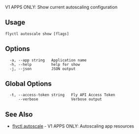 V1 APPS ONLY: Show current autoscaling configuration

## Usage
~~~
flyctl autoscale show [flags]
~~~

## Options

~~~
  -a, --app string   Application name
  -h, --help         help for show
  -j, --json         JSON output
~~~

## Global Options

~~~
  -t, --access-token string   Fly API Access Token
      --verbose               Verbose output
~~~

## See Also

* [flyctl autoscale](/docs/flyctl/autoscale/)	 - V1 APPS ONLY: Autoscaling app resources

